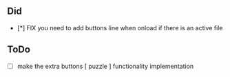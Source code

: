 ## Did

-   [*] FIX you need to add buttons line when onload if there is an active file

## ToDo

-   [ ] make the extra buttons [ puzzle ] functionality implementation
